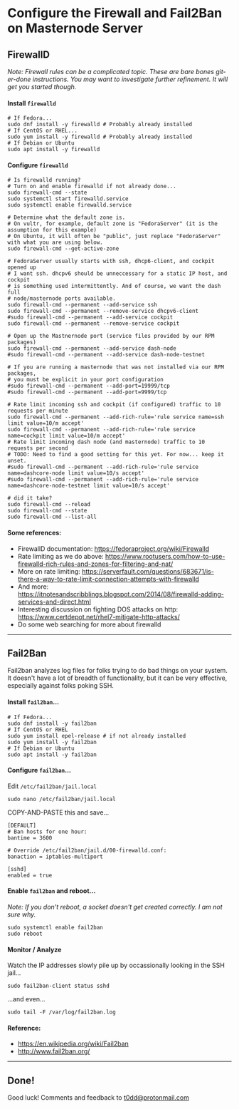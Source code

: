 # Configure the Firewall and Fail2Ban on Masternode Server

## FirewallD

*Note: Firewall rules can be a complicated topic. These are bare bones
git-er-done instructions. You may want to investigate further refinement. It
will get you started though.*

#### Install `firewalld`

```
# If Fedora...
sudo dnf install -y firewalld # Probably already installed
# If CentOS or RHEL...
sudo yum install -y firewalld # Probably already installed
# If Debian or Ubuntu
sudo apt install -y firewalld
```

#### Configure `firewalld`

```
# Is firewalld running?
# Turn on and enable firewalld if not already done...
sudo firewall-cmd --state
sudo systemctl start firewalld.service
sudo systemctl enable firewalld.service

# Determine what the default zone is.
# On vultr, for example, default zone is "FedoraServer" (it is the assumption for this example)
# On Ubuntu, it will often be "public", just replace "FedoraServer" with what you are using below.
sudo firewall-cmd --get-active-zone

# FedoraServer usually starts with ssh, dhcp6-client, and cockpit opened up
# I want ssh. dhcpv6 should be unneccessary for a static IP host, and cockpit
# is something used intermittently. And of course, we want the dash full
# node/masternode ports available.
sudo firewall-cmd --permanent --add-service ssh
sudo firewall-cmd --permanent --remove-service dhcpv6-client
#sudo firewall-cmd --permanent --add-service cockpit
sudo firewall-cmd --permanent --remove-service cockpit

# Open up the Mastnernode port (service files provided by our RPM packages)
sudo firewall-cmd --permanent --add-service dash-node
#sudo firewall-cmd --permanent --add-service dash-node-testnet

# If you are running a masternode that was not installed via our RPM packages,
# you must be explicit in your port configuration
#sudo firewall-cmd --permanent --add-port=19999/tcp
#sudo firewall-cmd --permanent --add-port=9999/tcp

# Rate limit incoming ssh and cockpit (if configured) traffic to 10 requests per minute
sudo firewall-cmd --permanent --add-rich-rule='rule service name=ssh limit value=10/m accept'
sudo firewall-cmd --permanent --add-rich-rule='rule service name=cockpit limit value=10/m accept'
# Rate limit incoming dash node (and masternode) traffic to 10 requests per second
# TODO: Need to find a good setting for this yet. For now... keep it unset.
#sudo firewall-cmd --permanent --add-rich-rule='rule service name=dashcore-node limit value=10/s accept'
#sudo firewall-cmd --permanent --add-rich-rule='rule service name=dashcore-node-testnet limit value=10/s accept'

# did it take?
sudo firewall-cmd --reload
sudo firewall-cmd --state
sudo firewall-cmd --list-all
```

#### Some references:

* FirewallD documentation: <https://fedoraproject.org/wiki/Firewalld>
* Rate limiting as we do above: <https://www.rootusers.com/how-to-use-firewalld-rich-rules-and-zones-for-filtering-and-nat/>
* More on rate limiting: <https://serverfault.com/questions/683671/is-there-a-way-to-rate-limit-connection-attempts-with-firewalld>
* And more: <https://itnotesandscribblings.blogspot.com/2014/08/firewalld-adding-services-and-direct.html>
* Interesting discussion on fighting DOS attacks on http: <https://www.certdepot.net/rhel7-mitigate-http-attacks/>
* Do some web searching for more about firewalld

----

## Fail2Ban

Fail2ban analyzes log files for folks trying to do bad things on your system.
It doesn't have a lot of breadth of functionality, but it can be very
effective, especially against folks poking SSH.

#### Install `fail2ban`...
```
# If Fedora...
sudo dnf install -y fail2ban
# If CentOS or RHEL
sudo yum install epel-release # if not already installed
sudo yum install -y fail2ban
# If Debian or Ubuntu
sudo apt install -y fail2ban
```

#### Configure `fail2ban`...

Edit `/etc/fail2ban/jail.local`
```
sudo nano /etc/fail2ban/jail.local
```

COPY-AND-PASTE this and save...
```
[DEFAULT]
# Ban hosts for one hour:
bantime = 3600

# Override /etc/fail2ban/jail.d/00-firewalld.conf:
banaction = iptables-multiport

[sshd]
enabled = true
```

#### Enable `fail2ban` and reboot...

_Note: If you don't reboot, a socket doesn't get created correctly. I am not sure why._

```
sudo systemctl enable fail2ban
sudo reboot
```

#### Monitor / Analyze

Watch the IP addresses slowly pile up by occassionally looking in the SSH jail...
```
sudo fail2ban-client status sshd
```

...and even...
```
sudo tail -F /var/log/fail2ban.log
```

#### Reference:

* https://en.wikipedia.org/wiki/Fail2ban
* http://www.fail2ban.org/

----

## Done!

Good luck! Comments and feedback to <t0dd@protonmail.com>

